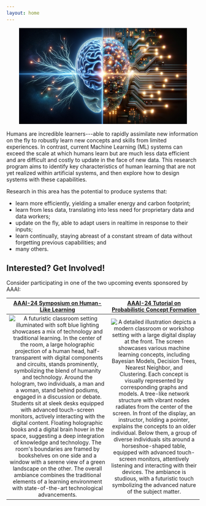 ```yaml
---
layout: home
---
```


<p align="center">
<img src="/files/homepage-banner.png" alt="A digital representation of a human brain split in two halves, with the left side depicting neural pathways and glowing synapses, and the right side illustrating electronic circuits, lights, and digital nodes. The two halves symbolize the convergence of brain and technology." style="max-height: 250px;">
</p>

Humans are incredible learners---able to rapidly assimilate new information on
the fly to robustly learn new concepts and skills from limited experiences.
In contrast, current Machine Learning (ML) systems can exceed the scale at which
humans learn but are much less data efficient and are difficult and costly to
update in the face of new data. This research program aims to identify key
characteristics of human learning that are not yet realized within artificial
systems, and then explore how to design systems with these capabilities. 

Research in this area has the potential to produce systems that:
- learn more efficiently, yielding a smaller energy and carbon footprint;
- learn from less data, translating into less need for proprietary data and data workers;
- update on the fly, able to adapt users in realtime in response to their inputs;
- learn continually, staying abreast of a constant stream of data without
  forgetting previous capabilities; and
- many others.

## Interested? Get Involved!

Consider participating in one of the two upcoming events sponsored by AAAI:

| **[AAAI-24 Symposium on Human-Like Learning](/aaai24-ss/)** | **[AAAI-24 Tutorial on Probabilistic Concept Formation](/aaai24-tutorial/)** |
|:-------------:|:--------------:|
| ![A futuristic classroom setting illuminated with soft blue lighting showcases a mix of technology and traditional learning. In the center of the room, a large holographic projection of a human head, half-transparent with digital components and circuits, stands prominently, symbolizing the blend of humanity and technology. Around the hologram, two individuals, a man and a woman, stand behind podiums, engaged in a discussion or debate. Students sit at sleek desks equipped with advanced touch-screen monitors, actively interacting with the digital content. Floating holographic books and a digital brain hover in the space, suggesting a deep integration of knowledge and technology. The room's boundaries are framed by bookshelves on one side and a window with a serene view of a green landscape on the other. The overall ambiance combines the traditional elements of a learning environment with state-of-the-art technological advancements.](/files/symposium.png) | ![A detailed illustration depicts a modern classroom or workshop setting with a large digital display at the front. The screen showcases various machine learning concepts, including Bayesian Models, Decision Trees, Nearest Neighbor, and Clustering. Each concept is visually represented by corresponding graphs and models. A tree-like network structure with vibrant nodes radiates from the center of the screen. In front of the display, an instructor, holding a pointer, explains the concepts to an older individual. Below them, a group of diverse individuals sits around a horseshoe-shaped table, equipped with advanced touch-screen monitors, attentively listening and interacting with their devices. The ambiance is studious, with a futuristic touch symbolizing the advanced nature of the subject matter.](/files/cobweb-tutorial.png) |

<!---
As an example of this idea, Large Language Models (LLMs) are a revolutionary
technology, but require substantial data and compute to train, and are
difficult to update post deployment. The primary ways to adjust LLMs are
_prompting_ and _fine tuning_.  While prompting is useful for customizing
behavior, it does not provide a way to more permanently update or change the
behavior of an LLM on repeated use. In contrast, fine tuning does, but runs the
risk of producing (catastrophic) forgetting; where the model gets worse at
previously learned things when training on something new. This is especially
true for cases such as continual learning, where a model might be repeatedly
fine tuned on a stream of new data.  Interestingly humans can learn efficiently
and incrementally from a continual stream of data without experiencing
catastrophic forgetting. Thus, research on human-like learning might explore
how we can create language modeling approaches that support dynamic and
efficient updating on the fly without forgetting. Such a capability would have
a positive real-world impact on how people can interact with and use Artificial
Intelligence (AI) technologies. 
--->

